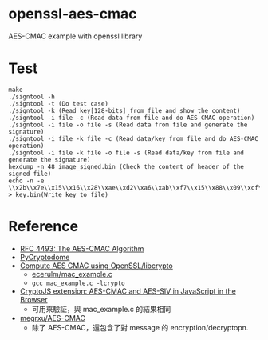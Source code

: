 # openssl-aes-cmac
AES-CMAC example with openssl library

# Test
    make
    ./signtool -h
    ./signtool -t (Do test case)
    ./signtool -k (Read key[128-bits] from file and show the content)
    ./signtool -i file -c (Read data from file and do AES-CMAC operation)
    ./signtool -i file -o file -s (Read data from file and generate the signature)
    ./signtool -i file -k file -c (Read data/key from file and do AES-CMAC operation)
    ./signtool -i file -k file -o file -s (Read data/key from file and generate the signature)
    hexdump -n 48 image_signed.bin (Check the content of header of the signed file)
    echo -n -e \\x2b\\x7e\\x15\\x16\\x28\\xae\\xd2\\xa6\\xab\\xf7\\x15\\x88\\x09\\xcf\\x4f\\x3c > key.bin(Write key to file)

# Reference
* [RFC 4493: The AES-CMAC Algorithm](https://www.rfc-editor.org/rfc/rfc4493)
* [PyCryptodome](https://pycryptodome.readthedocs.io/en/latest/src/hash/cmac.html)
* [Compute AES CMAC using OpenSSL/libcrypto](http://rubenlaguna.com/post/2015-02-05-compute-aes-cmac-using-openssl-slash-libcrypto/)
  * [ecerulm/mac_example.c](https://gist.github.com/ecerulm/90653daf2b808aea0837)
  * `gcc mac_example.c -lcrypto`
* [CryptoJS extension: AES-CMAC and AES-SIV in JavaScript in the Browser](https://artjomb.github.io/cryptojs-extension/)
  * 可用來驗証，與 mac_example.c 的結果相同
* [megrxu/AES-CMAC](https://github.com/megrxu/AES-CMAC)
  * 除了 AES-CMAC，還包含了對 message 的 encryption/decryptopn.

